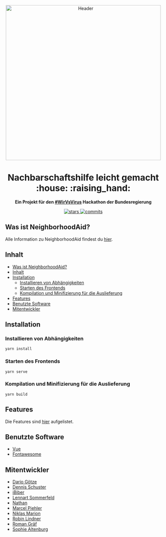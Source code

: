 <div align="center">
  <img alt="Header" src="https://lh3.googleusercontent.com/u/0/d/1vqtzHS0mkJbLiJT9Q6yPeBtzpJPGXkey=w1920-h966-iv1" width="500px">
    <h1>Nachbarschaftshilfe leicht gemacht :house: :raising_hand:</h1>
  <strong>Ein Projekt für den <a href="https://wirvsvirushackathon.org/">#WirVsVirus</a> Hackathon der Bundesregierung</strong>
</div>
<p align="center">
  <a href="https://github.com/NeighborhoodAid/frontend/stargazers">
    <img src="https://img.shields.io/github/stars/NeighborhoodAid/frontend.svg?style=plasticr" alt="stars">
  </a>
  <a href="https://github.com/NeighborhoodAid/frontend/commits/master">
    <img src="https://img.shields.io/github/last-commit/NeighborhoodAid/frontend.svg?style=plasticr" alt="commits">
  </a>
</p>

## Was ist NeighborhoodAid?

Alle Information zu NeighborhoodAid findest du [hier](https://github.com/NeighborhoodAid/server#was-ist-neighborhoodaid).

## Inhalt

- [Was ist NeighborhoodAid?](#was-ist-neighborhoodaid)
- [Inhalt](#inhalt)
- [Installation](#installation)
  - [Installieren von Abhängigkeiten](#installieren-von-abh%c3%a4ngigkeiten)
  - [Starten des Frontends](#starten-des-frontends)
  - [Kompilation und Minifizierung für die Auslieferung](#kompilation-und-minifizierung-f%c3%bcr-die-auslieferung)
- [Features](#features)
- [Benutzte Software](#benutzte-software)
- [Mitentwickler](#mitentwickler)


## Installation

### Installieren von Abhängigkeiten
```
yarn install
```

### Starten des Frontends
```
yarn serve
```

### Kompilation und Minifizierung für die Auslieferung
```
yarn build
```

## Features

Die Features sind [hier](https://github.com/NeighborhoodAid/server#features) aufgelistet.

## Benutzte Software
 
- [Vue](https://vuejs.org/) 
- [Fontawesome](https://fontawesome.com/)

## Mitentwickler 

- [Dario Götze](https://github.com/Dudeplayz)
- [Dennis Schuster](https://github.com/Dennisschu)
- [iBiber](https://github.com/iBiber)
- [Lennart Sommerfeld](https://github.com/delorie)
- [Nathan](https://github.com/NathanNr)
- [Marcel Piehler](https://github.com/marcel-piehler)
- [Niklas Marion](https://github.com/Biospheere)
- [Robin Lindner](https://github.com/deeprobin)
- [Roman Gräf](https://github.com/romangraef)
- [Sophie Altenburg](https://github.com/SophieAltenburg)
